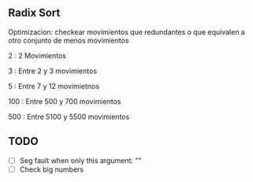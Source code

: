 Radix Sort
--------------------

Optimizacion:
	checkear movimientos que redundantes o que equivalen a otro conjunto
	de menos movimientos

2	: 2 Movimientos

3	: Entre 2 y 3 movimientos

5	: Entre 7 y 12 movimietnos

100	: Entre 500 y 700 movimientos

500	: Entre 5100 y 5500 movimientos


TODO
-----

- [ ] Seg fault when only this argument: ""
- [ ] Check big numbers
